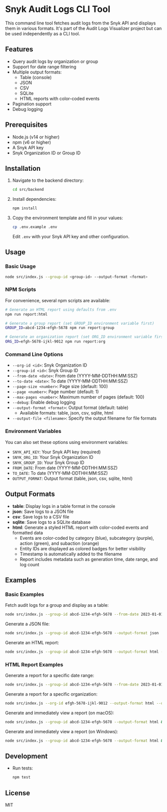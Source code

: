 # Snyk Audit Logs CLI Tool

This command line tool fetches audit logs from the Snyk API and displays them in various formats. It's part of the Audit Logs Visualizer project but can be used independently as a CLI tool.

## Features

- Query audit logs by organization or group
- Support for date range filtering
- Multiple output formats:
  - Table (console)
  - JSON
  - CSV
  - SQLite
  - HTML reports with color-coded events
- Pagination support
- Debug logging

## Prerequisites

- Node.js (v14 or higher)
- npm (v6 or higher)
- A Snyk API key
- Snyk Organization ID or Group ID

## Installation

1. Navigate to the backend directory:
   ```bash
   cd src/backend
   ```
2. Install dependencies:
   ```bash
   npm install
   ```
3. Copy the environment template and fill in your values:
   ```bash
   cp .env.example .env
   ```
   Edit `.env` with your Snyk API key and other configuration.

## Usage

### Basic Usage

```bash
node src/index.js --group-id <group-id> --output-format <format>
```

### NPM Scripts

For convenience, several npm scripts are available:

```bash
# Generate an HTML report using defaults from .env
npm run report:html

# Generate a group report (set GROUP_ID environment variable first)
GROUP_ID=abcd-1234-efgh-5678 npm run report:group

# Generate an organization report (set ORG_ID environment variable first)
ORG_ID=efgh-5678-ijkl-9012 npm run report:org
```

### Command Line Options

- `--org-id <id>`: Snyk Organization ID
- `--group-id <id>`: Snyk Group ID
- `--from-date <date>`: From date (YYYY-MM-DDTHH:MM:SSZ)
- `--to-date <date>`: To date (YYYY-MM-DDTHH:MM:SSZ)
- `--page-size <number>`: Page size (default: 100)
- `--page <number>`: Page number (default: 1)
- `--max-pages <number>`: Maximum number of pages (default: 100)
- `--debug`: Enable debug logging
- `--output-format <format>`: Output format (default: table)
  - Available formats: table, json, csv, sqlite, html
- `--output-file <filename>`: Specify the output filename for file formats

### Environment Variables

You can also set these options using environment variables:

- `SNYK_API_KEY`: Your Snyk API key (required)
- `SNYK_ORG_ID`: Your Snyk Organization ID
- `SNYK_GROUP_ID`: Your Snyk Group ID
- `FROM_DATE`: From date (YYYY-MM-DDTHH:MM:SSZ)
- `TO_DATE`: To date (YYYY-MM-DDTHH:MM:SSZ)
- `OUTPUT_FORMAT`: Output format (table, json, csv, sqlite, html)

## Output Formats

- **table**: Display logs in a table format in the console
- **json**: Save logs to a JSON file
- **csv**: Save logs to a CSV file
- **sqlite**: Save logs to a SQLite database
- **html**: Generate a styled HTML report with color-coded events and formatted data
  - Events are color-coded by category (blue), subcategory (purple), action (green), and subaction (orange)
  - Entity IDs are displayed as colored badges for better visibility
  - Timestamp is automatically added to the filename
  - Report includes metadata such as generation time, date range, and log count

## Examples

### Basic Examples

Fetch audit logs for a group and display as a table:
```bash
node src/index.js --group-id abcd-1234-efgh-5678 --from-date 2023-01-01T00:00:00Z --to-date 2023-01-31T23:59:59Z
```

Generate a JSON file:
```bash
node src/index.js --group-id abcd-1234-efgh-5678 --output-format json
```

Generate an HTML report:
```bash
node src/index.js --group-id abcd-1234-efgh-5678 --output-format html --output-file my-audit-report.html
```

### HTML Report Examples

Generate a report for a specific date range:
```bash
node src/index.js --group-id abcd-1234-efgh-5678 --from-date 2023-01-01T00:00:00Z --to-date 2023-01-31T23:59:59Z --output-format html
```

Generate a report for a specific organization:
```bash
node src/index.js --org-id efgh-5678-ijkl-9012 --output-format html --output-file org-audit-report.html
```

Generate and immediately view a report (on macOS):
```bash
node src/index.js --group-id abcd-1234-efgh-5678 --output-format html && open audit_logs_report_*.html
```

Generate and immediately view a report (on Windows):
```bash
node src/index.js --group-id abcd-1234-efgh-5678 --output-format html && start audit_logs_report_*.html
```

## Development

- Run tests:
  ```bash
  npm test
  ```

## License

MIT 